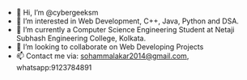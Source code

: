 - 👋 Hi, I’m @cybergeeksm
- 👀 I’m interested in Web Development, C++, Java, Python and DSA.
- 🌱 I’m currently a Computer Science Engineering Student at Netaji Subhash Engineering College, Kolkata.
- 💞️ I’m looking to collaborate on Web Developing Projects
- 📫 Contact me via: sohammalakar2014@gmail.com, whatsapp:9123784891

<!---
cybergeeksm/cybergeeksm is a ✨ special ✨ repository because its `README.md` (this file) appears on your GitHub profile.
You can click the Preview link to take a look at your changes.
--->

